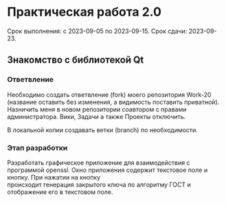 # Практическая работа 2.0
Срок выполнения: с 2023-09-05 по 2023-09-15. 
Срок сдачи: 2023-09-23.

## Знакомство с библиотекой Qt

### Ответвление
Необходимо создать ответвление (fork) моего репозитория Work-20 (название 
оставить без изменения, а видимость поставить приватной). Назничить меня в 
новом репозитории соавтором с правами администратора. Вики, Задачи а также
Проекты отключить.

В локальной копии создавать ветки (branch) по необходимости.

### Этап разработки
Разработать графическое приложение для взаимодействия с программой openssl. 
Окно приложения содержит текстовое поле и кнопку. При нажатии на кнопку  
происходит генерация закрытого ключа по алгоритму ГОСТ и отображение его 
в текстовом поле.

